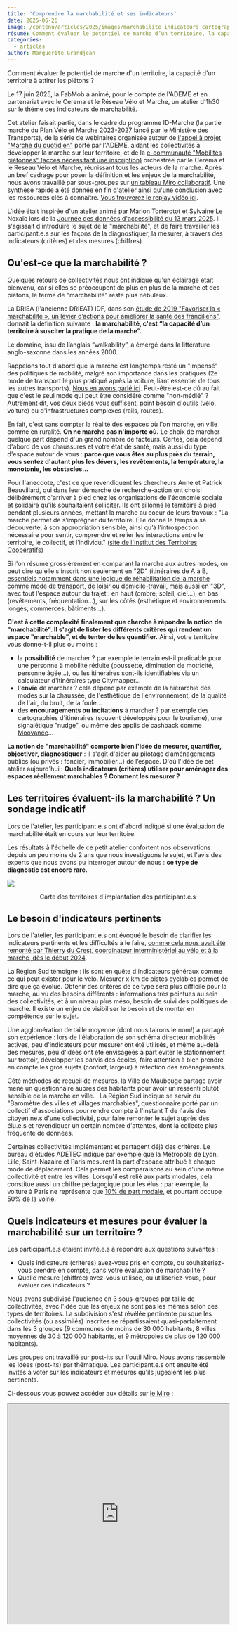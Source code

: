 ```yaml
---
title: 'Comprendre la marchabilité et ses indicateurs'
date: 2025-06-26
image: /contenu/articles/2025/images/marchabilite_indicateurs_cartographie.png
résumé: Comment évaluer le potentiel de marche d’un territoire, la capacité d’un territoire à attirer les piétons ?
categories:
  - articles
author: Marguerite Grandjean
---
```


Comment évaluer le potentiel de marche d'un territoire, la capacité d'un territoire à attirer les piétons ? 

Le 17 juin 2025, la FabMob a animé, pour le compte de l'ADEME et en partenariat avec le Cerema et le Réseau Vélo et Marche, un atelier d'1h30 sur le thème des indicateurs de marchabilité. 

Cet atelier faisait partie, dans le cadre du programme ID-Marche (la partie marche du Plan Vélo et Marche 2023-2027 lancé par le Ministère des Transports), de la série de webinaires organisée autour de [l'appel à projet "Marche du quotidien"](https://www.ademe.fr/presse/communique-national/appel-a-projets-marche-du-quotidien-lademe-annonce-les-laureats-de-ledition-2024/) porté par l'ADEME, aidant les collectivités à développer la marche sur leur territoire, et de la [e-communauté "Mobilités piétonnes" (accès nécessitant une inscription)](https://www.expertises-territoires.fr/jcms/pl1_22045/fr/mobilites-pietonnes) orchestrée par le Cerema et le Réseau Vélo et Marche, réunissant tous les acteurs de la marche.
Après un bref cadrage pour poser la définition et les enjeux de la marchabilité, nous avons travaillé par sous-groupes sur [un tableau Miro collaboratif](https://miro.com/app/board/uXjVIwIl2WI=/). Une synthèse rapide a été donnée en fin d'atelier ainsi qu'une conclusion avec les ressources clés à connaître. [Vous trouverez le replay vidéo ici](https://www.youtube.com/watch?v=RBZsEQlc2H8&ab_channel=LaFabriquedesMobilit%C3%A9s).

L'idée était inspirée d'un atelier animé par Marion Torterotot et Sylvaine Le Noxaïc lors de la [Journée des données d'accessibilité du 13 mars 2025](https://wiki.lafabriquedesmobilites.fr/wiki/Journ%C3%A9e_des_donn%C3%A9es_d%27accessibilit%C3%A9). 
Il s'agissait d'introduire le sujet de la "marchabilité", et de faire travailler les participant.e.s sur les façons de la diagnostiquer, la mesurer, à travers des indicateurs (critères) et des mesures (chiffres). 

## Qu'est-ce que la marchabilité ? 

Quelques retours de collectivités nous ont indiqué qu'un éclairage était bienvenu, car si elles se préoccupent de plus en plus de la marche et des piétons, le terme de "marchabilité" reste plus nébuleux. 

La DRIEA (l'ancienne DRIEAT) IDF, dans son [étude de 2019 "Favoriser la « marchabilité », un levier d’actions pour améliorer la santé des franciliens"](https://www.iledefrance.ars.sante.fr/system/files/2019-03/Favoriser-la-marchabilite-etude-ARS-DRIEA-2019_0.pdf), donnait la définition suivante : **la marchabilité, c'est “la capacité d’un territoire à susciter la pratique de la marche”.** 

Le domaine, issu de l’anglais “walkability”, a émergé dans la littérature anglo-saxonne dans les années 2000.

Rappelons tout d'abord que la marche est longtemps resté un "impensé" des politiques de mobilité, malgré son importance dans les pratiques (2e mode de transport le plus pratiqué après la voiture, liant essentiel de tous les autres transports). [Nous en avons parlé ici](https://lafabriquedesmobilites.fr/blog/retour_cycle_Marche_et_Numerique). Peut-être est-ce dû au fait que c'est le seul mode qui peut être considéré comme "non-médié" ? Autrement dit, vos deux pieds vous suffisent, point besoin d'outils (vélo, voiture) ou d'infrastructures complexes (rails, routes). 

En fait, c'est sans compter la réalité des espaces où l'on marche, en ville comme en ruralité. **On ne marche pas n'importe où.** Le choix de marcher quelque part dépend d'un grand nombre de facteurs. Certes, cela dépend d'abord de vos chaussures et votre état de santé, mais aussi du type d'espace autour de vous : **parce que vous êtes au plus près du terrain, vous sentez d'autant plus les dévers, les revêtements, la température, la monotonie, les obstacles...** 

Pour l'anecdote, c'est ce que revendiquent les chercheurs Anne et Patrick Beauvillard, qui dans leur démarche de recherche-action ont choisi délibérément d'arriver à pied chez les organisations de l'économie sociale et solidaire qu'ils souhaitaient solliciter. Ils ont sillonné le territoire à pied pendant plusieurs années, mettant la marche au coeur de leurs travaux : "La marche permet de s’imprégner du territoire. Elle donne le temps à sa découverte, à son appropriation sensible, ainsi qu’à l’introspection nécessaire pour sentir, comprendre et relier les interactions entre le territoire, le collectif, et l’individu." ([site de l'Institut des Territoires Coopératifs](https://instercoop.fr/portfolio-item/lobservatoire-de-limplicite/)) 

Si l'on résume grossièrement en comparant la marche aux autres modes, on peut dire qu'elle s'inscrit non seulement en "2D" (itinéraires de A à B, [essentiels notamment dans une logique de réhabilitation de la marche comme mode de transport, de loisir ou domicile-travail](https://forumviesmobiles.org/recherches/16286/tracer-des-itineraires-pour-une-marche-du-quotidien-en-dehors-des-centres), mais aussi en "3D", avec tout l'espace autour du trajet : en haut (ombre, soleil, ciel...), en bas (revêtements, fréquentation...), sur les côtés (esthétique et environnements longés, commerces, bâtiments...). 

**C'est à cette complexité finalement que cherche à répondre la notion de "marchabilité". Il s'agit de lister les différents critères qui rendent un espace "marchable", et de tenter de les quantifier.** Ainsi, votre territoire vous donne-t-il plus ou moins : 
- la **possibilité** de marcher ? par exemple le terrain est-il praticable pour une personne à mobilité réduite (poussette, diminution de motricité, personne âgée...), ou les itinéraires sont-ils identifiables via un calculateur d'itinéraires type Citymapper... 
- l'**envie** de marcher ? cela dépend par exemple de la hiérarchie des modes sur la chaussée, de l'esthétique de l'environnement, de la qualité de l'air, du bruit, de la foule... 
- des **encouragements ou incitations** à marcher ? par exemple des cartographies d'itinéraires (souvent développés pour le tourisme), une signalétique "nudge", ou même des applis de cashback comme [Moovance](https://www.moovance.fr/)... 

**La notion de "marchabilité" comporte bien l'idée de mesurer, quantifier, objectiver, diagnostiquer** : il s'agit d'aider au pilotage d’aménagements publics (ou privés : foncier, immobilier...) de l’espace. D'où l'idée de cet atelier aujourd'hui : **Quels indicateurs (critères) utiliser pour aménager des espaces réellement marchables ? Comment les mesurer ?** 


## Les territoires évaluent-ils la marchabilité ? Un sondage indicatif 

Lors de l'atelier, les participant.e.s ont d'abord indiqué si une évaluation de marchabilité était en cours sur leur territoire. 

Les résultats à l'échelle de ce petit atelier confortent nos observations depuis un peu moins de 2 ans que nous investiguons le sujet, et l'avis des experts que nous avons pu interroger autour de nous : **ce type de diagnostic est encore rare.**

![](/contenu/articles/2025/images/marchabilite_indicateurs_cartographie.png)

<center>Carte des territoires d'implantation des participant.e.s</center>

## Le besoin d'indicateurs pertinents

Lors de l'atelier, les participant.e.s ont évoqué le besoin de clarifier les indicateurs pertinents et les difficultés à le faire, [comme cela nous avait été remonté par Thierry du Crest, coordinateur interministériel au vélo et à la marche, dès le début 2024](https://lafabriquedesmobilites.fr/blog/retour_cycle_Marche_et_Numerique).

La Région Sud témoigne : ils sont en quête d'indicateurs généraux comme ce qui peut exister pour le vélo. Mesurer x km de pistes cyclables permet de dire que ça évolue. Obtenir des critères de ce type sera plus difficile pour la marche, au vu des besoins différents : informations très pointues au sein des collectivités, et à un niveau plus méso, besoin de suivi des politiques de marche. Il existe un enjeu de visibiliser le besoin et de monter en compétence sur le sujet. 

Une agglomération de taille moyenne (dont nous tairons le nom!) a partagé son expérience : lors de l'élaboration de son schéma directeur mobilités actives, peu d'indicateurs pour mesurer ont été utilisés, et même au-delà des mesures, peu d'idées ont été envisagées à part éviter le stationnement sur trottoir, développer les parvis des écoles, faire attention à bien prendre en compte les gros sujets (confort, largeur) à réfection des aménagements. 

Côté méthodes de recueil de mesures, la Ville de Maubeuge partage avoir mené un questionnaire auprès des habitants pour avoir un ressenti plutôt sensible de la marche en ville.  
La Région Sud indique se servir du "Baromètre des villes et villages marchables", questionnaire porté par un collectif d'associations pour rendre compte à l'instant T de l'avis des citoyen.ne.s d'une collectivité, pour faire remonter le sujet auprès des élu.e.s et revendiquer un certain nombre d'attentes, dont la collecte plus fréquente de données. 

Certaines collectivités implémentent et partagent déjà des critères. Le bureau d'études ADETEC indique par exemple que la Métropole de Lyon, Lille, Saint-Nazaire et Paris mesurent la part d'espace attribué à chaque mode de déplacement. Cela permet les comparaisons au sein d'une même collectivité et entre les villes. Lorsqu'il est relié aux parts modales, cela constitue aussi un chiffre pédagogique pour les élus : par exemple, la voiture à Paris ne représente que [10% de part modale](https://cdn.paris.fr/paris/2024/03/29/partie-3-scenario-prospectif-2030-vf-7ukO.pdf), et pourtant occupe 50% de la voirie. 

## Quels indicateurs et mesures pour évaluer la marchabilité sur un territoire ? 

Les participant.e.s étaient invité.e.s à répondre aux questions suivantes : 
- Quels indicateurs (critères) avez-vous pris en compte, ou souhaiteriez-vous prendre en compte, dans votre évaluation de marchabilité ?
- Quelle mesure (chiffrée) avez-vous utilisée, ou utiliseriez-vous, pour évaluer ces indicateurs ?

Nous avons subdivisé l'audience en 3 sous-groupes par taille de collectivités, avec l'idée que les enjeux ne sont pas les mêmes selon ces types de territoires. 
La subdivision s'est révélée pertinente puisque les collectivités (ou assimilés) inscrites se répartissaient quasi-parfaitement dans les 3 groupes (9 communes de moins de 30 000 habitants, 8 villes moyennes de 30 à 120 000 habitants, et 9 métropoles de plus de 120 000 habitants). 

Les groupes ont travaillé sur post-its sur l'outil Miro. Nous avons rassemblé les idées (post-its) par thématique. Les participant.e.s ont ensuite été invités à voter sur les indicateurs et mesures qu'ils jugeaient les plus pertinents.

Ci-dessous vous pouvez accéder aux détails sur [le Miro](https://miro.com/app/board/uXjVIwIl2WI=/) : 

<iframe src="https://miro.com/app/board/uXjVIwIl2WI=/" style="width: 100%; height: 500px;" />

**D'après les votes, l'ensemble des participant.e.s à l'atelier a convergé vers 4 indicateurs principaux** : 
- **vitesse des véhicules** (9 votes)
- **accessibilité PMR** (6 votes)
- **sécurité et sentiment de sécurité** (6 votes)
- **confort, plaisir de marcher, environnement agréable et diversifié** (6 votes)

**Côté mesures (chiffrages plus précis)**, ont été mises en avant diverses mesures : 
- taux de cheminement sur l’ensemble de la voirie : nombre de kms réalisable à pied
- présence de zone 30, de zone de rencontre, de zone piétonne
- nombre et qualité de commerces présents / ou de sources d'attractivité 
- nombre et qualité des équipements présents (bancs, arbres et espaces verts, jeux etc) assurant une covisibilité 
- Part d'espace public attribuée aux piétons
- pratique de la marche : % d'écoliers qui viennent à pied, part modale de la marche, Part modale de la marche par type d'usagers, fréquence des piétons 

## Focus sur quelques indicateurs clés 

Le sous-groupe des communes de moins de 30 000 habitants ont axé leurs échanges plus particulièrement sur 3 indicateurs.

### Sentiment de sécurité & éclairage 

Les échanges ont beaucoup tourné autour du sentiment de sécurité, notamment le lien avec l'éclairage. La commune de Saint-Ave (12 000 habitants) a partagé que l'arrêt des éclairages autour des centres-villes à partir de 21h30, notamment pour des raisons d'économies d'énergie et de protection de la biodiversité, pourrait augmenter le sentiment d'insécurité. 

Une réponse (proposée par le cabinet Todomodo) pourrait être de différencier les éclairages selon les différents besoins (par exemple voitures vs. piétons), plutôt que de n'utiliser que des mâts. C'est le choix qu'a fait par exemple [Plaine Commune, qui dans son schéma directeur d'aménagement lumière (SDAL)](https://plainecommune.fr/projets/eclairage-public/) a pu moduler le niveau de luminosité de façon plus fine selon les emplacements.

Pour autant, la recherche montre que la luminosité n’influe pas sur le nombre d’agressions. 

En outre, l'éclairage n'est pas la seule variable dans la perception de sécurité ou non. Notamment, le sentiment d'être isolé joue beaucoup. C'est lié au trafic piéton sur une zone, à la "covisibilité" de différents publics sur une zone (ex. des familles sur un parc de jeux le long d'une rue), à la visibilité d'une avenue vs. une ruelle, à des commerces ouverts tard le soir... 

![](/contenu/articles/2025/images/marchabilite_indicateurs_securite.png)

### Ombrage 

Canicule oblige, les participants ont insisté sur les questions d'ombrage et d'ensoleillement, et plus globalement de chaleur, les points d'eau (fontaines et eau potable) étant notamment à prendre en compte en matière de rafraîchissement. 

En termes de mesures, au-delà de compter le nombre d'arbres sur un cheminement, il faut tenir compte de la hauteur des arbres ou des bâtiments. Les calculs de surface d'ombrage peuvent se faire à des horaires donnés, en période estivale par exemple. 
[La Ville de Lyon a par exemple commencé à cartographier des "itinéraires frais"](https://data.grandlyon.com/portail/fr/jeux-de-donnees/itineraires-frais-metropole-lyon/info), avec des jeux de données tenant compte de l'ombrage, de la végétalisation, mais aussi des fontaines, des plans d'eau, et même des cinémas et des piscines. 

![](/contenu/articles/2025/images/marchabilite_indicateurs_ombrage.png)

### Vitalité des espaces traversés 

L'attractivité des centres-villes a été mentionnée comme critère de marchabilité important, mesurée par exemple par le nombre et la qualité de commerces présents (ou autres sources d'attractivité), voire par le chiffre d'affaires des commerces présents, ainsi que par les flux piétons et la fréquentation des espaces. Mais l'attractivité, c'est aussi la diversité des rez-de-chaussées traversés : commerces, alternance entre bâti et végétal... pour éviter de longer un mur de 200 mètres ! 

C'est aussi la connectivité des espaces, notamment vers les pôles générateurs de mobilité et les zones touristiques, ou encore les liaisons entre zones d'habitation & centres-villes ou zones commerciales, avec une marchabilité des zones péri-urbaines ou résidentielles qui pose question. 

La Ville de Lisieux a ainsi partagé qu'une fois son centre-ville bien aménagé, se pose désormais la question de la liaison avec le reste de la ville. Au-delà même des mesures, comment faire des choix de cheminements ? Et comment créer des pôles de vie amenant des cheminements ? 

Pour la communauté de communes des Gorges de l’Ardèche, très touristique (population x7-10 en été), les questionnements sont différents. Parmi les 20 petites communes, 2 ont des pôles générateurs de mobilité (santé, loisirs, commerces). Quelle place de la voiture en centre-ville ? Quelle accessibilité pour pouvoir cheminer jusqu’aux centres ? Quelle connectivité pour rediriger vers les espaces patrimoniaux et commerciaux ? 

![](/contenu/articles/2025/images/marchabilite_indicateurs_connectivite.png)

## Faut-il différencier les types de marcheurs ? 

Dans l'un des sous-groupes, l'association A Vélo Malo (à Saint-Malo) a posé une question : Faut-il différencier les types de marcheurs ? ex. le marcheur avec poussette, le marcheur rapide - pas de temps à perdre, le marcheur qui va acheter du pain... En effet, il nous a été souligné lors de notre exploration début 2024 qu'il y a autant de types de marches que de piétons. Comment alors piloter les actions en répondant aux différents besoins ? 
- D'un côté, les indicateurs sont plus pertinents si divisés par pratique (ex. indicateurs d'accessibilité spécifiques aux malvoyants...)
- D'un autre côté, les budgets sont serrés, et faire une action pour chaque groupe distinct (ex. PMR vs. touristes) risque de diluer les moyens, ou si on se concentre sur un type, le risque est au contraire d'oublier les autres marcheurs (sujet d'équité difficile à défendre face à l'élu). 

Pour la Région Sud, il est essentiel de différencier les types de marcheurs dans la ville. En revanche les critères de différenciation sont importants. Le travail d'une étudiante (création d'une typologie de marcheurs et demande de représenter les trajets qui pour eux sont les plus faciles et agréables) a montré que là où il y a le plus de différences, c'est entre PMR et autres personnes : les PMR insistant sur la qualité des trottoirs et la sécurité, et les autres plutôt sur les raccourcis. Il peut y avoir un rapport de 1 à 3 entre la vitesse des personnes plus lentes et celle des personnes actives.

Autre manière de segmenter : par type de cible visée. À Maubeuge, le questionnaire demandait aux répondants pourquoi ils prenaient leur voiture au lieu de la marche ou du vélo, et qu'est-ce qui les ferait passer à la marche. Cela permet à la fois de sensibiliser à la question, et d'identifier un public qui passerait de la voiture à la marche pour des actions plus ciblées.

L'ADAL propose une autre vision : s'interroger sur les trajets réalisés versus ceux qui ne sont pas faits du tout, car trop d'obstacles et de freins. Jusqu'à se faire livrer plutôt que sortir de chez soi. 

In fine, le groupe converge vers l'intérêt de se concentrer sur les publics les plus fragiles (PMR, enfants, seniors), car ce sont eux qui marchent le plus, et les aménagements à leurs bénéfices profitent aussi au reste de la population (constat déjà partagé lors de la Journée accessibilité du 13 mars). 

## Ressources 

Pour aller plus loin, nous recommandons quelques ressources clés sur la marchabilité : 

- [Note du **Cerema**](https://www.cerema.fr/fr/actualites/marchabilite-espace-public-quelles-methodes-evaluer) : Le Cerema a recensé et analysé différentes méthodes d’évaluation de la marchabilité de manière synthétique.

![](/contenu/articles/2025/images/marchabilite_indicateurs_vision_cerema.png)
<center>Schéma des 4 méthodes d'évaluation de marchabilité</center>

- [**Open Mobility Indicators**](https://openmobilityindicators.org/), un ensemble d’outils logiciels libres et collaboratifs qui créent des indicateurs de mobilité durable à partir de données ouvertes (INSEE, OSM, le PAN...). [Lien vers la carte](https://app.openmobilityindicators.org/), [Veille sur les outils pour la marche](https://gitlab.com/open-mobility-indicators/website/-/wikis/5_Veille_Outils-pour-la-marche ).

- [**Open Marchabilité**](https://wiki.lafabriquedesmobilites.fr/wiki/Open_Marchabilit%C3%A9), une étude de la description des données piétonnes dans OpenStreetMap (carte & base de données géographiques en accès libre) par Someware & Jungle Bus, pour l’ADEME. [Lien vers l'outil](https://osmarche.someware.fr/).

![](/contenu/articles/2025/images/marchabilite_indicateurs_definition.png)

- La fondation internationale [**Walk21**](https://walk21.com/) travaille sur [la mesure de la marche](https://www.measuring-walking.org/resources/indicators), travaux à adapter au contexte français. 



## Conclusion & appel à l'action FabMob

L'atelier nous pousse à conclure sur 2 constats clés : 

<b>1.</b> De nombreux travaux, notamment anglo-saxons, ont réfléchi au sujet complexe des indicateurs de marche, et modélisé des indicateurs suivant différentes méthodes (cf. paragraphe "ressources" ci-dessus). Pour autant, en France en tout cas, **il n'y a pas encore de consensus mature autour d'indicateurs clairs permettant le pilotage local ou national de politiques de marche (ou d'implantations privées, commerces ou habitats)** comme cela peut exister pour le vélo ou les TC. Comme le dit la Région Sud : "pour le vélo, x km de pistes cyclables permet de dire que ça évolue. Il existe un enjeu de visibiliser le besoin et de monter en compétence sur le sujet."
**Un exemple : dans le Hub des données de mobilité durable créé par le CGDD / Ecolab, on peut trouver des indicateurs dédiés au vélo et aux TC, mais aucun ne concerne la marche !** 

On peut recenser 3 niveaux d'indicateurs de suivi : 
- Un niveau micro : mieux cibler les travaux, les aménagements, mieux comprendre les besoins des piétons. 
- Un niveau méso : pouvoir nourrir les différents schémas directeurs avec des indicateurs de marche, élaborer des stratégies piétons/marche, et pouvoir les suivre. 
- Un niveau macro : suivre l'évolution des pratiques de marche au niveau national, pour mieux cibler les aides et appuis, et comparer entre territoires.

<b>2.</b> Par ailleurs, l'atelier tend à montrer que les indicateurs essentiels sont peut-être bien déjà disponibles et mesurés. L'exemple des cartes de bruit et de pollution est révélateur. En région parisienne par exemple, Airparif fournit une [carte de qualité de l'air](https://www.airparif.fr/), et [Bruitparif une carte de bruit](https://carto.bruitparif.fr/), mais les plans marche ou plans piéton n'en tiennent pas forcément compte dans leurs aménagements malgré la disponibilité de la donnée.

![](/contenu/articles/2025/images/marchabilite_indicateurs_carte_airparif.png)
<center>Carte de pollution de l'air Airparif</center>

Côté données disponibles, de nombreux jeux existent depuis longtemps déjà, via les obligations liées à l'accessibilité, la voirie, les espaces verts... Mais ces jeux existants ne sont pas forcément utilisés au service de politiques de la marche, du fait de formats variables, pas toujours exploitables facilement, ou même d'absence de lien entre services au sein des collectivités. Certaines données manquantes sont en outre parfois coûteuses à générer (ex. relevés de terrain). L'enjeu pourrait donc bien être, outre comparer les méthodes existantes de création de données, de rassembler des données existantes. 

<div style="background-color: rgb(146, 229, 255); padding: 20px;">
<b>Face à ces constats, la FabMob pense qu'il serait utile de rassembler un groupe de travail des acteurs concernés par la marche avec l'objectif de passer en revue les indicateurs disponibles, partager les retours d'expérience d'utilisation de ces indicateurs, prioriser les indicateurs essentiels, et commencer à rassembler les jeux de données correspondants. 
Si cela vous paraît pertinent, contactez-nous ! <a href="mailto:marguerite@fabmob.io">marguerite@fabmob.io</a></b>
</div>

Vous pouvez également vous [inscrire à la newsletter Marche et Espaces publics](https://9fb3d644.sibforms.com/serve/MUIFAOQnFNyyn5Kfp1XK5ABDzukRh5tKyEbrTQB6dOdyfYuuF16pfrR-fjQufFYb54qVx7OqaIRBObnP9XBEdusublka34mZZI3Acb5rgABffvu8v_nSLhgje1HvyLFKMzNI6oYvm8hw1VKkS4lQoNaNW5N9rS1BYmSZYNXV609gQB0OtlOihK245-CPP3umEORQf5A46z-HVWWC) (cocher la dernière case). 
